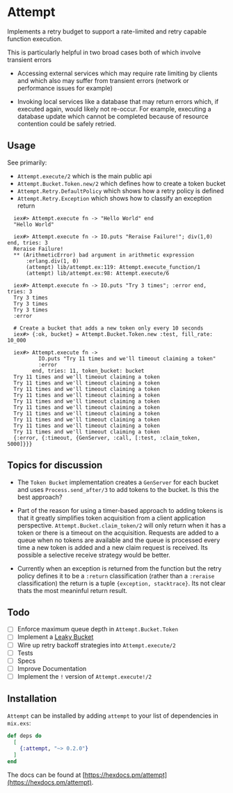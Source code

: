 # Attempt

Implements a retry budget to support a rate-limited and retry capable function
execution.

This is particularly helpful in two broad cases both of which involve
transient errors

* Accessing external services which may require rate limiting by clients and which also may suffer from transient errors (network or performance issues for example)

* Invoking local services like a database that may return errors which, if executed again, would likely not re-occur.  For example, executing a database update which cannot be completed because of resource contention could be safely retried.

## Usage

See primarily:

* `Attempt.execute/2` which is the main public api
* `Attempt.Bucket.Token.new/2` which defines how to create a token bucket
* `Attempt.Retry.DefaultPolicy` which shows how a retry policy is defined
* `Attempt.Retry.Exception` which shows how to classify an exception return

```
  iex#> Attempt.execute fn -> "Hello World" end
  "Hello World"

  iex#> Attempt.execute fn -> IO.puts "Reraise Failure!"; div(1,0) end, tries: 3
  Reraise Failure!
  ** (ArithmeticError) bad argument in arithmetic expression
      :erlang.div(1, 0)
      (attempt) lib/attempt.ex:119: Attempt.execute_function/1
      (attempt) lib/attempt.ex:98: Attempt.execute/6

  iex#> Attempt.execute fn -> IO.puts "Try 3 times"; :error end, tries: 3
  Try 3 times
  Try 3 times
  Try 3 times
  :error

  # Create a bucket that adds a new token only every 10 seconds
  iex#> {:ok, bucket} = Attempt.Bucket.Token.new :test, fill_rate: 10_000

  iex#> Attempt.execute fn ->
          IO.puts "Try 11 times and we'll timeout claiming a token"
          :error
        end, tries: 11, token_bucket: bucket
  Try 11 times and we'll timeout claiming a token
  Try 11 times and we'll timeout claiming a token
  Try 11 times and we'll timeout claiming a token
  Try 11 times and we'll timeout claiming a token
  Try 11 times and we'll timeout claiming a token
  Try 11 times and we'll timeout claiming a token
  Try 11 times and we'll timeout claiming a token
  Try 11 times and we'll timeout claiming a token
  Try 11 times and we'll timeout claiming a token
  Try 11 times and we'll timeout claiming a token
  {:error, {:timeout, {GenServer, :call, [:test, :claim_token, 5000]}}}
```

## Topics for discussion

* The `Token Bucket` implementation creates a `GenServer` for each bucket and uses `Process.send_after/3` to add tokens to the bucket.  Is this the best approach?

* Part of the reason for using a timer-based approach to adding tokens is that it greatly simplifies token acquisition from a client application perspective.  `Attempt.Bucket.claim_token/2` will only return when it has a token or there is a timeout on the acquisition.  Requests are added to a queue when no tokens are available and the queue is processed every time a new token is added and a new claim request is received.  Its possible a selective receive strategy would be better.

* Currently when an exception is returned from the function but the retry policy defines it to be a `:return` classification (rather than a `:reraise` classification) the return is a tuple `{exception, stacktrace}`.  Its not clear thats the most meaninful return result.

## Todo

* [ ] Enforce maximum queue depth in `Attempt.Bucket.Token`
* [ ] Implement a [Leaky Bucket](https://en.wikipedia.org/wiki/Leaky_bucket)
* [ ] Wire up retry backoff strategies into `Attempt.execute/2`
* [ ] Tests
* [ ] Specs
* [ ] Improve Documentation
* [ ] Implement the `!` version of `Attempt.execute!/2`

## Installation

`Attempt` can be installed by adding `attempt` to your list of dependencies in `mix.exs`:

```elixir
def deps do
  [
    {:attempt, "~> 0.2.0"}
  ]
end
```

The docs can be found at [https://hexdocs.pm/attempt](https://hexdocs.pm/attempt).

